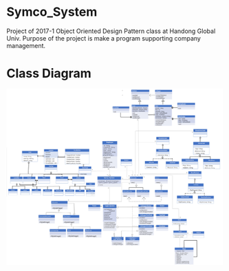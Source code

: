 # Symco_System
Project of 2017-1 Object Oriented Design Pattern class at Handong Global Univ.
Purpose of the project is make a program supporting company management.

# Class Diagram
![class_diagram](./class_diagram.jpg)
